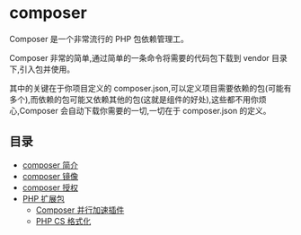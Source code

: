# composer

Composer 是一个非常流行的 PHP 包依赖管理工。

Composer 非常的简单,通过简单的一条命令将需要的代码包下载到 vendor 目录下,引入包并使用。

其中的关键在于你项目定义的 composer.json,可以定义项目需要依赖的包(可能有多个),而依赖的包可能又依赖其他的包(这就是组件的好处),这些都不用你烦心,Composer 会自动下载你需要的一切,一切在于 composer.json 的定义。

## 目录

- [composer 简介](composer-introduction.md)
- [composer 镜像](composer-mirror.md)
- [composer 授权](composer-authentication.md)
- [PHP 扩展包](packages/README.md)
  - [Composer 并行加速插件](packages/parallel-install.md)
  - [PHP CS 格式化](packages/php-cs.md)
